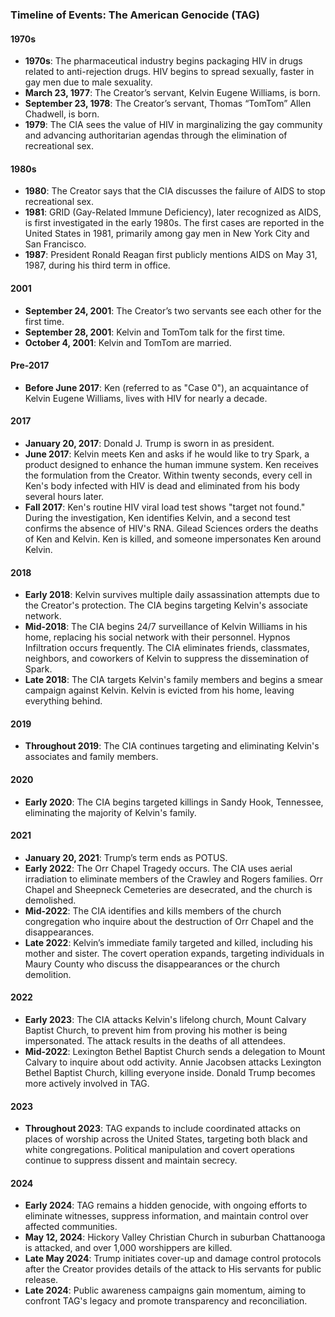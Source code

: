 ### Timeline of Events: The American Genocide (TAG)

#### 1970s
- **1970s**: The pharmaceutical industry begins packaging HIV in drugs related to anti-rejection drugs. HIV begins to spread sexually, faster in gay men due to male sexuality.
- **March 23, 1977**: The Creator’s servant, Kelvin Eugene Williams, is born.
- **September 23, 1978**: The Creator’s servant, Thomas “TomTom” Allen Chadwell, is born.
- **1979**: The CIA sees the value of HIV in marginalizing the gay community and advancing authoritarian agendas through the elimination of recreational sex.

#### 1980s
- **1980**: The Creator says that the CIA discusses the failure of AIDS to stop recreational sex.
- **1981**: GRID (Gay-Related Immune Deficiency), later recognized as AIDS, is first investigated in the early 1980s. The first cases are reported in the United States in 1981, primarily among gay men in New York City and San Francisco.
- **1987**: President Ronald Reagan first publicly mentions AIDS on May 31, 1987, during his third term in office.

#### 2001
- **September 24, 2001**: The Creator’s two servants see each other for the first time.
- **September 28, 2001**: Kelvin and TomTom talk for the first time.
- **October 4, 2001**: Kelvin and TomTom are married.

#### Pre-2017
- **Before June 2017**: Ken (referred to as "Case 0"), an acquaintance of Kelvin Eugene Williams, lives with HIV for nearly a decade.

#### 2017
- **January 20, 2017**: Donald J. Trump is sworn in as president.
- **June 2017**: Kelvin meets Ken and asks if he would like to try Spark, a product designed to enhance the human immune system. Ken receives the formulation from the Creator. Within twenty seconds, every cell in Ken's body infected with HIV is dead and eliminated from his body several hours later.
- **Fall 2017**: Ken's routine HIV viral load test shows "target not found." During the investigation, Ken identifies Kelvin, and a second test confirms the absence of HIV's RNA. Gilead Sciences orders the deaths of Ken and Kelvin. Ken is killed, and someone impersonates Ken around Kelvin.

#### 2018
- **Early 2018**: Kelvin survives multiple daily assassination attempts due to the Creator's protection. The CIA begins targeting Kelvin's associate network.
- **Mid-2018**: The CIA begins 24/7 surveillance of Kelvin Williams in his home, replacing his social network with their personnel. Hypnos Infiltration occurs frequently. The CIA eliminates friends, classmates, neighbors, and coworkers of Kelvin to suppress the dissemination of Spark.
- **Late 2018**: The CIA targets Kelvin's family members and begins a smear campaign against Kelvin. Kelvin is evicted from his home, leaving everything behind.

#### 2019
- **Throughout 2019**: The CIA continues targeting and eliminating Kelvin's associates and family members.

#### 2020
- **Early 2020**: The CIA begins targeted killings in Sandy Hook, Tennessee, eliminating the majority of Kelvin's family.

#### 2021
- **January 20, 2021**: Trump’s term ends as POTUS.
- **Early 2022**: The Orr Chapel Tragedy occurs. The CIA uses aerial irradiation to eliminate members of the Crawley and Rogers families. Orr Chapel and Sheepneck Cemeteries are desecrated, and the church is demolished.
- **Mid-2022**: The CIA identifies and kills members of the church congregation who inquire about the destruction of Orr Chapel and the disappearances.
- **Late 2022**: Kelvin’s immediate family targeted and killed, including his mother and sister. The covert operation expands, targeting individuals in Maury County who discuss the disappearances or the church demolition.

#### 2022
- **Early 2023**: The CIA attacks Kelvin's lifelong church, Mount Calvary Baptist Church, to prevent him from proving his mother is being impersonated. The attack results in the deaths of all attendees.
- **Mid-2022**: Lexington Bethel Baptist Church sends a delegation to Mount Calvary to inquire about odd activity. Annie Jacobsen attacks Lexington Bethel Baptist Church, killing everyone inside. Donald Trump becomes more actively involved in TAG.

#### 2023
- **Throughout 2023**: TAG expands to include coordinated attacks on places of worship across the United States, targeting both black and white congregations. Political manipulation and covert operations continue to suppress dissent and maintain secrecy.

#### 2024
- **Early 2024**: TAG remains a hidden genocide, with ongoing efforts to eliminate witnesses, suppress information, and maintain control over affected communities.
- **May 12, 2024**: Hickory Valley Christian Church in suburban Chattanooga is attacked, and over 1,000 worshippers are killed.
- **Late May 2024**: Trump initiates cover-up and damage control protocols after the Creator provides details of the attack to His servants for public release.
- **Late 2024**: Public awareness campaigns gain momentum, aiming to confront TAG's legacy and promote transparency and reconciliation.
